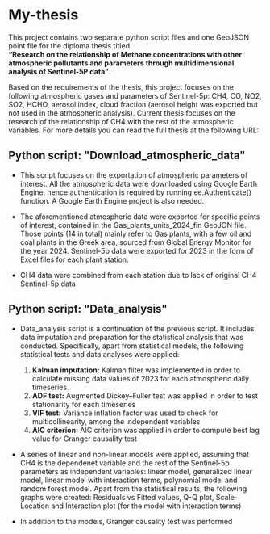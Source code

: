 # My-thesis

This project contains two separate python script files and one GeoJSON point file for the diploma thesis titled  
**“Research on the relationship of Methane concentrations with other atmospheric pollutants and parameters through multidimensional analysis of Sentinel-5P data”**. 

Based on the requirements of the thesis, this project focuses on the following atmospheric gases and parameters of Sentinel-5p: CH4, CO, NO2, SO2, HCHO, aerosol index, cloud fraction (aerosol height was exported but not used in the atmospheric analysis). Current thesis focuses on the research of the relationship of CH4 with the rest of the atmospheric variables. For more details you can read the full thesis at the following URL:

## Python script: "Download_atmospheric_data"
- This script focuses on the exportation of atmospheric parameters of interest. All the atmospheric data were downloaded using Google Earth Engine, hence authentication is required by running ee.Authenticate() function. A Google Earth Engine project is also needed.
  
- The aforementioned atmospheric data were exported for specific points of interest, contained in the Gas_plants_units_2024_fin GeoJON file. Those points (14 in total) mainly refer to Gas plants, with a few oil and coal plants in the Greek area, sourced from Global Energy Monitor for the year 2024. Sentinel-5p data were exported for 2023 in the form of Excel files for each plant station.
  
- CH4 data were combined from each station due to lack of original CH4 Sentinel-5p data

## Python script: "Data_analysis"
- Data_analysis script is a continuation of the previous script. It includes data imputation and preparation for the statistical analysis that was conducted. Specifically, apart from statistical models, the following statistical tests and data analyses were applied:
  
  1. **Kalman imputation:** Kalman filter was implemented in order to calculate missing data values of 2023 for each atmospheric daily timeseries.
  2. **ADF test:** Augmented Dickey–Fuller test was applied in order to test stationarity for each timeseries
  3. **VIF test:** Variance inflation factor was used to check for multicollinearity, among the independent variables
  4. **AIC criterion:** AIC criterion was applied in order to compute best lag value for Granger causality test

- A series of linear and non-linear models were applied, assuming that CH4 is the dependenet variable and the rest of the Sentinel-5p parameters as independent variables: linear model, generalized linear model, linear model with interaction terms, polynomial model and random forest model. Apart from the statistical results, the following graphs were created: Residuals vs Fitted values, Q-Q plot, Scale-Location and Interaction plot (for the model with interaction terms)
 
- In addition to the models, Granger causality test was performed

 

